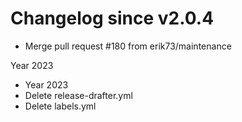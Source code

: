 # Changelog since v2.0.4
- Merge pull request #180 from erik73/maintenance

Year 2023 
- Year 2023 
- Delete release-drafter.yml 
- Delete labels.yml 
